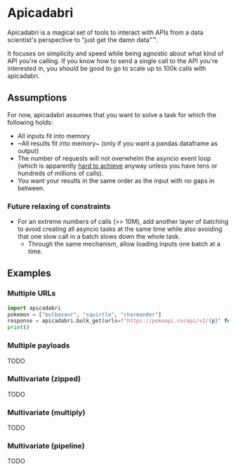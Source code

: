 # Apicadabri

Apicadabri is a magical set of tools to interact with APIs from a data scientist's perspective to "just get the damn data"™.

It focuses on simplicity and speed while being agnostic about what kind of API you're calling.
If you know how to send a single call to the API you're interested in, you should be good to go to scale up to 100k calls with apicadabri.

## Assumptions

For now, apicadabri assumes that you want to solve a task for which the following holds:

* All inputs fit into memory
* ~All results fit into memory~ (only if you want a pandas dataframe as output)
* The number of requests will not overwhelm the asyncio event loop (which is apparently [hard to achieve](https://stackoverflow.com/questions/55761652/what-is-the-overhead-of-an-asyncio-task) anyway unless you have tens or hundreds of millions of calls).
* You want your results in the same order as the input with no gaps in between.

### Future relaxing of constraints

* For an extreme numbers of calls (>> 10M), add another layer of batching to avoid creating all asyncio tasks at the same time while also avoiding that one slow call in a batch slows down the whole task.
  * Through the same mechanism, allow loading inputs one batch at a time.

## Examples

### Multiple URLs

```python
import apicadabri
pokemon = ["bulbasaur", "squirtle", "charmander"]
response = apicadabri.bulk_get(urls=f"https://pokeapi.co/api/v2/{p}" for p in pokemon)
print()
```

### Multiple payloads

TODO

### Multivariate (zipped)

TODO

### Multivariate (multiply)

TODO

### Multivariate (pipeline)

TODO
